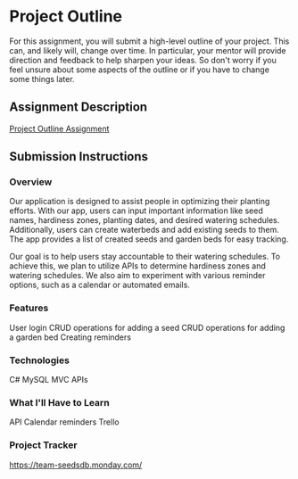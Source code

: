 # Project Outline
For this assignment, you will submit a high-level outline of your project. This can, and likely will, change over time. In particular, your mentor will provide direction and feedback to help sharpen your ideas. So don't worry if you feel unsure about some aspects of the outline or if you have to change some things later.

## Assignment Description
[Project Outline Assignment](https://education.launchcode.org/liftoff/modules/assignments/project-outline)

## Submission Instructions

### Overview
Our application is designed to assist people in optimizing their planting efforts. With our app, users can input important information like seed names, hardiness zones, planting dates, and desired watering schedules. Additionally, users can create waterbeds and add existing seeds to them. The app provides a list of created seeds and garden beds for easy tracking.

Our goal is to help users stay accountable to their watering schedules. To achieve this, we plan to utilize APIs to determine hardiness zones and watering schedules. We also aim to experiment with various reminder options, such as a calendar or automated emails.

### Features
User login
CRUD operations for adding a seed
CRUD operations for adding a garden bed
Creating reminders

### Technologies
C#
MySQL
MVC
APIs

### What I'll Have to Learn
API
Calendar reminders
Trello

### Project Tracker
https://team-seedsdb.monday.com/
